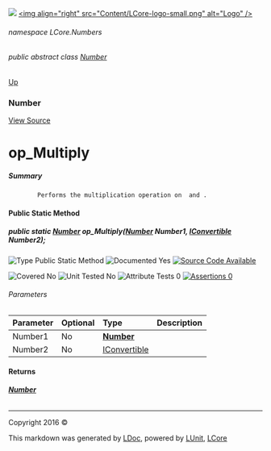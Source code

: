 ![](Content/LCore-banner-small.png "")
[&lt;img align=&quot;right&quot; src=&quot;Content/LCore-logo-small.png&quot; alt=&quot;Logo&quot; /&gt;](../README.md)

###### namespace LCore.Numbers

###### public abstract class [Number](docs/Number.md)
[Up](docs/Number.md)

### Number
[View Source](Numbers/Base/Number.cs)

# op_Multiply

##### Summary

            Performs the multiplication operation on  and .
            

#### Public Static Method

##### public static <strong><a href="docs/Number.md" alt="">Number</a></strong> op_Multiply(<strong><a href="docs/Number.md" alt="">Number</a></strong> Number1, <a href="https://msdn.microsoft.com/en-us/library/system.iconvertible.aspx" alt="">IConvertible</a> Number2);

![Type Public Static Method](http://b.repl.ca/v1/Type-Public%20Static%20Method-blue.png "")     ![Documented Yes](http://b.repl.ca/v1/Documented-Yes-brightgreen.png "") [![Source Code Available](http://b.repl.ca/v1/Source%20Code-Available-brightgreen.png "")](Numbers/Base/Number.cs#L)

![Covered No](http://b.repl.ca/v1/Covered-No-red.png "") ![Unit Tested No](http://b.repl.ca/v1/Unit%20Tested-No-lightgrey.png "") ![Attribute Tests 0](http://b.repl.ca/v1/Attribute%20Tests-0-lightgrey.png "") [![Assertions 0](http://b.repl.ca/v1/Assertions-0-lightgrey.png "")](Numbers/Base/Number.cs)

###### Parameters

Parameter | Optional | Type | Description
:---  | :---  | :---  | :--- 
Number1 | No | **[Number](docs/Number.md)** | 
Number2 | No | [IConvertible](https://msdn.microsoft.com/en-us/library/system.iconvertible.aspx) | 


#### Returns

###### **[Number](docs/Number.md)**



---

Copyright 2016 &copy; [](../README.md) [](../TableOfContents.md)

This markdown was generated by [LDoc](https://github.com/CodeSingularity/LDoc), powered by [LUnit](https://github.com/CodeSingularity/LUnit), [LCore](https://github.com/CodeSingularity/LCore)
